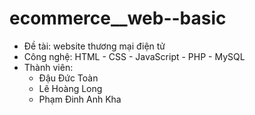 # ecommerce__web--basic
- Đề tài: website thương mại điện tử
- Công nghệ: HTML - CSS -  JavaScript - PHP - MySQL
- Thành viên:
  + Đậu Đức Toàn
  + Lê Hoàng Long
  + Phạm Đinh Anh Kha
